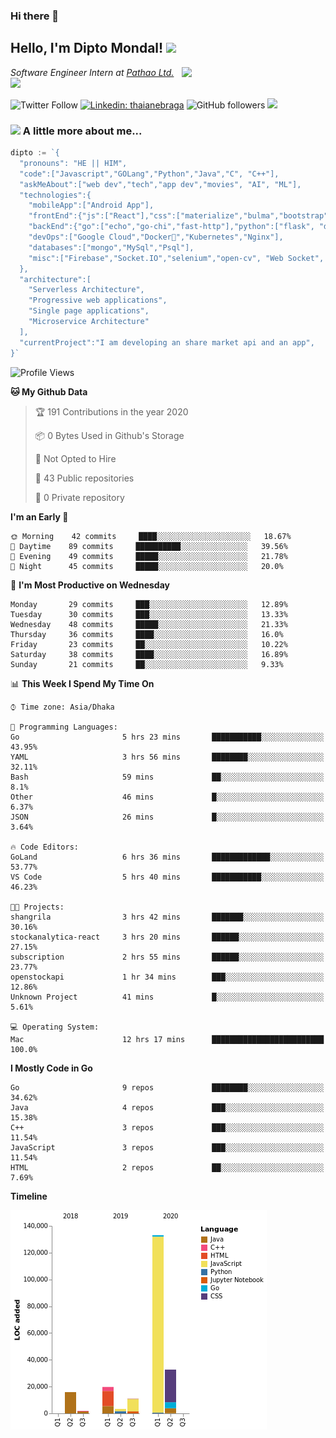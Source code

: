 ### Hi there 👋

<!--
**diptomondal007/diptomondal007** is a ✨ _special_ ✨ repository because its `README.md` (this file) appears on your GitHub profile.

Here are some ideas to get you started:

- 🔭 I’m currently working on ...
- 🌱 I’m currently learning ...
- 👯 I’m looking to collaborate on ...
- 🤔 I’m looking for help with ...
- 💬 Ask me about ...
- 📫 How to reach me: ...
- 😄 Pronouns: ...
- ⚡ Fun fact: ...
-->

<h2>Hello, I'm Dipto Mondal! <img src="https://media.giphy.com/media/12oufCB0MyZ1Go/giphy.gif" width="50"></h2>
<img align='right' src="https://media.giphy.com/media/M9gbBd9nbDrOTu1Mqx/giphy.gif" width="230">
<p><em>Software Engineer Intern at <a href="https://pathao.com/?lang=en">Pathao Ltd.</a><img src="https://media.giphy.com/media/WUlplcMpOCEmTGBtBW/giphy.gif" width="30"> 
</em></p>

![Twitter Follow](https://img.shields.io/twitter/follow/Dipto_Mondal007?label=Follow)
[![Linkedin: thaianebraga](https://img.shields.io/badge/-dipto-blue?style=flat-square&logo=Linkedin&logoColor=white&link=https://www.linkedin.com/in/dipto-mondal-807003181/)](https://www.linkedin.com/in/dipto-mondal-807003181/)
![GitHub followers](https://img.shields.io/github/followers/diptomondal007?label=Follow&style=social)
![](https://visitor-badge.glitch.me/badge?page_id=https://github.com/diptomondal007)

### <img src="https://media.giphy.com/media/VgCDAzcKvsR6OM0uWg/giphy.gif" width="50"> A little more about me...  

```go
dipto := `{
  "pronouns": "HE || HIM",
  "code":["Javascript","GOLang","Python","Java","C", "C++"],
  "askMeAbout":["web dev","tech","app dev","movies", "AI", "ML"],
  "technologies":{
    "mobileApp":["Android App"],
    "frontEnd":{"js":["React"],"css":["materialize","bulma","bootstrap"]},
    "backEnd":{"go":["echo","go-chi","fast-http"],"python":["flask", "django"]},
    "devOps":["Google Cloud","Docker🐳","Kubernetes","Nginx"],
    "databases":["mongo","MySql","Psql"],
    "misc":["Firebase","Socket.IO","selenium","open-cv", "Web Socket", "WebRtc]
  },
  "architecture":[
    "Serverless Architecture",
    "Progressive web applications",
    "Single page applications",
    "Microservice Architecture"
  ],
  "currentProject":"I am developing an share market api and an app",
}`
```

<!--START_SECTION:waka-->
![Profile Views](http://img.shields.io/badge/Profile%20Views-0-blue)

**🐱 My Github Data** 

> 🏆 191 Contributions in the year 2020
 > 
> 📦 0 Bytes Used in Github's Storage 
 > 
> 🚫 Not Opted to Hire
 > 
> 📜 43 Public repositories
 > 
> 🔑 0 Private repository 
 > 
**I'm an Early 🐤** 

```text
🌞 Morning    42 commits     ████░░░░░░░░░░░░░░░░░░░░░   18.67% 
🌆 Daytime    89 commits     ██████████░░░░░░░░░░░░░░░   39.56% 
🌃 Evening    49 commits     █████░░░░░░░░░░░░░░░░░░░░   21.78% 
🌙 Night      45 commits     █████░░░░░░░░░░░░░░░░░░░░   20.0%

```
📅 **I'm Most Productive on Wednesday** 

```text
Monday       29 commits     ███░░░░░░░░░░░░░░░░░░░░░░   12.89% 
Tuesday      30 commits     ███░░░░░░░░░░░░░░░░░░░░░░   13.33% 
Wednesday    48 commits     █████░░░░░░░░░░░░░░░░░░░░   21.33% 
Thursday     36 commits     ████░░░░░░░░░░░░░░░░░░░░░   16.0% 
Friday       23 commits     ██░░░░░░░░░░░░░░░░░░░░░░░   10.22% 
Saturday     38 commits     ████░░░░░░░░░░░░░░░░░░░░░   16.89% 
Sunday       21 commits     ██░░░░░░░░░░░░░░░░░░░░░░░   9.33%

```


📊 **This Week I Spend My Time On** 

```text
⌚︎ Time zone: Asia/Dhaka

💬 Programming Languages: 
Go                       5 hrs 23 mins       ███████████░░░░░░░░░░░░░░   43.95% 
YAML                     3 hrs 56 mins       ████████░░░░░░░░░░░░░░░░░   32.11% 
Bash                     59 mins             ██░░░░░░░░░░░░░░░░░░░░░░░   8.1% 
Other                    46 mins             █░░░░░░░░░░░░░░░░░░░░░░░░   6.37% 
JSON                     26 mins             █░░░░░░░░░░░░░░░░░░░░░░░░   3.64%

🔥 Code Editors: 
GoLand                   6 hrs 36 mins       █████████████░░░░░░░░░░░░   53.77% 
VS Code                  5 hrs 40 mins       ███████████░░░░░░░░░░░░░░   46.23%

🐱‍💻 Projects: 
shangrila                3 hrs 42 mins       ███████░░░░░░░░░░░░░░░░░░   30.16% 
stockanalytica-react     3 hrs 20 mins       ██████░░░░░░░░░░░░░░░░░░░   27.15% 
subscription             2 hrs 55 mins       ██████░░░░░░░░░░░░░░░░░░░   23.77% 
openstockapi             1 hr 34 mins        ███░░░░░░░░░░░░░░░░░░░░░░   12.86% 
Unknown Project          41 mins             █░░░░░░░░░░░░░░░░░░░░░░░░   5.61%

💻 Operating System: 
Mac                      12 hrs 17 mins      █████████████████████████   100.0%

```

**I Mostly Code in Go** 

```text
Go                       9 repos             ████████░░░░░░░░░░░░░░░░░   34.62% 
Java                     4 repos             ███░░░░░░░░░░░░░░░░░░░░░░   15.38% 
C++                      3 repos             ███░░░░░░░░░░░░░░░░░░░░░░   11.54% 
JavaScript               3 repos             ███░░░░░░░░░░░░░░░░░░░░░░   11.54% 
HTML                     2 repos             ██░░░░░░░░░░░░░░░░░░░░░░░   7.69%

```


**Timeline**

![Chart not found](https://github.com/diptomondal007/diptomondal007/blob/master/charts/bar_graph.png) 


<!--END_SECTION:waka-->
